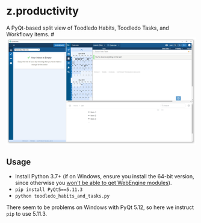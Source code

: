 # z.productivity

A PyQt-based split view of Toodledo Habits, Toodledo Tasks, and Workflowy items.
#![screenshot](screenshot.png)

## Usage
 - Install Python 3.7+ (if on Windows, ensure you install the 64-bit version, since otherwise you [won't be able to get WebEngine modules](https://www.riverbankcomputing.com/software/pyqt/download5)).
 - `pip install PyQt5==5.11.3`
 - `python toodledo_habits_and_tasks.py`
 
There seem to be problems on Windows with PyQt 5.12, so here we instruct `pip` to use 5.11.3.

